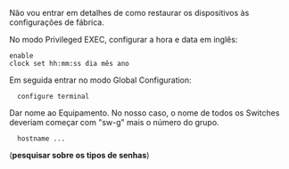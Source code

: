 Não vou entrar em detalhes de como restaurar os dispositivos às configurações de fábrica.

No modo Privileged EXEC, configurar a hora e data em inglês:
~~~
enable
clock set hh:mm:ss dia mês ano
~~~
Em seguida entrar no modo Global Configuration:
~~~
  configure terminal
~~~
Dar nome ao Equipamento. No nosso caso, o nome de todos os Switches deveriam começar com "sw-g" mais o número do grupo.
~~~
  hostname ...
~~~
(**pesquisar sobre os tipos de senhas**)
